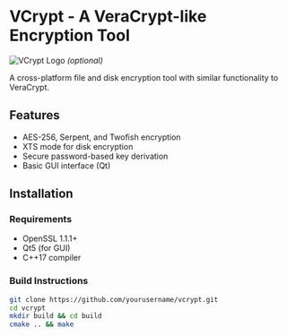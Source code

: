 # VCrypt - A VeraCrypt-like Encryption Tool

![VCrypt Logo](docs/logo.png) *(optional)*

A cross-platform file and disk encryption tool with similar functionality to VeraCrypt.

## Features
- AES-256, Serpent, and Twofish encryption
- XTS mode for disk encryption
- Secure password-based key derivation
- Basic GUI interface (Qt)

## Installation

### Requirements
- OpenSSL 1.1.1+
- Qt5 (for GUI)
- C++17 compiler

### Build Instructions
```bash
git clone https://github.com/yourusername/vcrypt.git
cd vcrypt
mkdir build && cd build
cmake .. && make